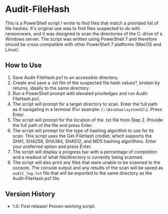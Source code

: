 # Audit-FileHash
This is a PowerShell script I wrote to find files that match a provided list of file hashes.
It's original use was to find files suspected to do with ransomware, and it was designed to scan the directories of the C: drive of a Windows server.
The script was written using PowerShell 7 and therefore should be cross-compatible with other PowerShell 7 platforms (MacOS and Linux).

## How to Use
1. Save Audit-FileHash.ps1 to an accessible directory.
2. Create and save a .txt file of the suspected file hash values*, broken by returns, ideally to the same directory.
3. Run a PowerShell prompt with elevated priviledges and run Audit-FileHash.ps1.
4. The script will prompt for a target directory to scan. Enter the full path as if navigating in a terminal (For example: `C:\Windows\system32\`). Press Enter.
5. The script will prompt for the location of the .txt file from Step 2. Provide the full path of the file and press Enter.
6. The script will prompt for the type of hashing algorithm to use for its scan. This script uses the Get-FileHash cmdlet, which supports the SHA1, SHA256, SHA384, SHA512, and MD5 hashing algorithms. Enter your preferred option and press Enter.
7. The script will display a progress bar with a percentage of completion and a readout of what file/directory is currently being scanned.
8. The script will also print any files that were unable to be scanned to the console. The console output and any results of the scan will be saved as `audit_log.txt` file that will be exported to the same directory as the Audit-FileHash.ps1 file.

## Version History
- 1.0: First release! Proven working script.
